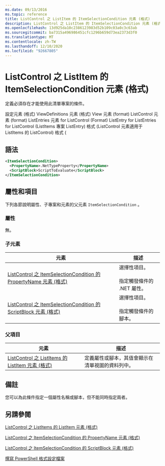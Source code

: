 ```yaml
---
ms.date: 09/13/2016
ms.topic: reference
title: ListControl 之 ListItem 的 ItemSelectionCondition 元素 (格式)
description: ListControl 之 ListItem 的 ItemSelectionCondition 元素 (格式)
ms.openlocfilehash: 13d925da10c2386123983d52b109c03a0c3c63ab
ms.sourcegitcommit: ba7315a496986451cfc1296b659d73ea2373d3f0
ms.translationtype: MT
ms.contentlocale: zh-TW
ms.lasthandoff: 12/10/2020
ms.locfileid: "92667805"
---
```

# <a name="itemselectioncondition-element-for-listitem-for-listcontrol-format"></a>ListControl 之 ListItem 的 ItemSelectionCondition 元素 (格式)

定義必須存在才能使用此清單專案的條件。

設定元素 (格式) ViewDefinitions 元素 (格式) View 元素 (format) ListControl 元素 (format) ListEntries 元素 for ListControl (Format) ListEntry for ListEntries for ListControl (ListItems 專案 ListEntry) 格式 (ListControl 元素適用于 ListItems 的 ListControl) 格式 (

## <a name="syntax"></a>語法

```xml
<ItemSelectionCondition>
  <PropertyName>.NetTypeProperty</PropertyName>
  <ScriptBlock>ScriptToEvaluate</ScriptBlock>
</ItemSelectionCondition>
```

## <a name="attributes-and-elements"></a>屬性和項目

下列各節說明屬性、子專案和元素的父元素 `ItemSelectionCondition` 。

### <a name="attributes"></a>屬性

無。

### <a name="child-elements"></a>子元素

|元素|描述|
|-------------|-----------------|
|[ListControl 之 ItemSelectionCondition 的 PropertyName 元素 (格式)](./propertyname-element-for-itemselectioncondition-for-listcontrol-format.md)|選擇性項目。<br /><br /> 指定觸發條件的 .NET 屬性。|
|[ListControl 之 ItemSelectionCondition 的 ScriptBlock 元素 (格式)](./scriptblock-element-for-itemselectioncondition-for-listcontrol-format.md)|選擇性項目。<br /><br /> 指定觸發條件的腳本。|

### <a name="parent-elements"></a>父項目

|元素|描述|
|-------------|-----------------|
|[ListControl 之 ListItems 的 ListItem 元素 (格式)](./listitem-element-for-listitems-for-listcontrol-format.md)|定義屬性或腳本，其值會顯示在清單視圖的資料列中。|

## <a name="remarks"></a>備註

您可以為此條件指定一個屬性名稱或腳本，但不能同時指定兩者。

## <a name="see-also"></a>另請參閱

[ListControl 之 ListItems 的 ListItem 元素 (格式)](./listitem-element-for-listitems-for-listcontrol-format.md)

[ListControl 之 ItemSelectionCondition 的 PropertyName 元素 (格式)](./propertyname-element-for-itemselectioncondition-for-listcontrol-format.md)

[ListControl 之 ItemSelectionCondition 的 ScriptBlock 元素 (格式)](./scriptblock-element-for-itemselectioncondition-for-listcontrol-format.md)

[撰寫 PowerShell 格式設定檔案](./writing-a-powershell-formatting-file.md)
